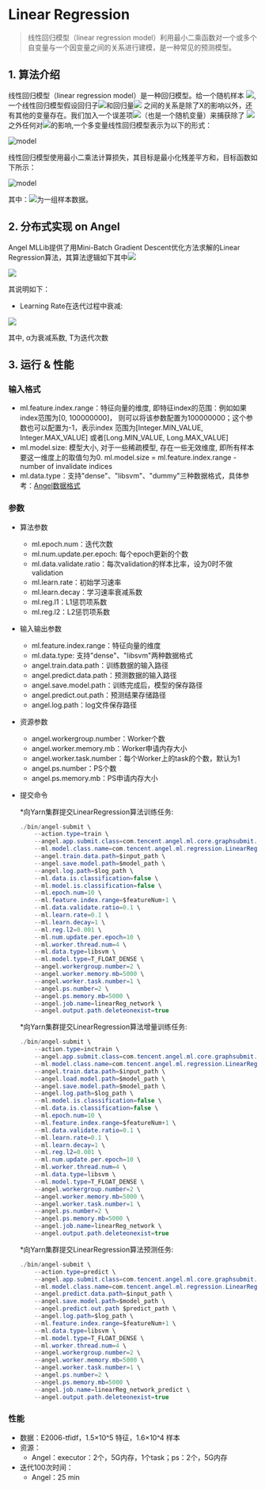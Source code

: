 # Linear Regression

> 线性回归模型（linear regression model）利用最小二乘函数对一个或多个自变量与一个因变量之间的关系进行建模，是一种常见的预测模型。

## 1. 算法介绍

线性回归模型（linear regression model）是一种回归模型。给一个随机样本 ![](http://latex.codecogs.com/png.latex?\dpi{100}\displaystyle(Y_i,X_i1,\ldots,X_ip),i=1,\ldots,n), 一个线性回归模型假设回归子![](http://latex.codecogs.com/png.latex?\dpi{100}\displaystyle{Y_i})和回归量![](http://latex.codecogs.com/png.latex?\dpi{100}\displaystyle{X_i1},\ldots,X_ip) 之间的关系是除了X的影响以外，还有其他的变量存在。我们加入一个误差项![](http://latex.codecogs.com/png.latex?\dpi{100}\varepsilon_i)（也是一个随机变量）来捕获除了 ![](http://latex.codecogs.com/png.latex?\dpi{100}\displaystyle{X_i1},\ldots,X_ip)之外任何对![](http://latex.codecogs.com/png.latex?\dpi{100}\displaystyle{Y_i})的影响,一个多变量线性回归模型表示为以下的形式：   

![model](http://latex.codecogs.com/png.latex?\dpi{150}Y_i=\alpha+\beta_0X_{i1}+\beta_1X_{i2}+\ldots+\beta_pX_{ip}+\varepsilon_i,\qquad&i=1,\ldots,n) 

线性回归模型使用最小二乘法计算损失，其目标是最小化残差平方和，目标函数如下所示：    

![model](http://latex.codecogs.com/png.latex?\dpi{150}\min_{\alpha,\beta}\sum_{{i=1}}^{n}(y_i-\alpha-\beta{x_i})^{2})

其中：![](http://latex.codecogs.com/png.latex?\dpi{100}\displaystyle(y_{i},x_{i}),({\displaystyle{i}=1,2,\ldots,n))为一组样本数据。

## 2. 分布式实现 on Angel

Angel MLLib提供了用Mini-Batch Gradient Descent优化方法求解的Linear Regression算法，其算法逻辑如下其中![](http://latex.codecogs.com/png.latex?\dpi{100}w=(\alpha,\beta))

![](../img/LinearRegression_gd.png)  

其说明如下：

* Learning Rate在迭代过程中衰减:

![](http://latex.codecogs.com/png.latex?\dpi{150}\eta=\frac{\eta_0}{\sqrt{1+\alpha\cdot%20T}})

其中, α为衰减系数, T为迭代次数

## 3. 运行 & 性能

### 输入格式
* ml.feature.index.range：特征向量的维度, 即特征index的范围：例如如果index范围为[0, 100000000]， 则可以将该参数配置为100000000；这个参数也可以配置为-1，表示index 范围为[Integer.MIN_VALUE, Integer.MAX_VALUE] 或者[Long.MIN_VALUE, Long.MAX_VALUE]
* ml.model.size: 模型大小, 对于一些稀疏模型, 存在一些无效维度, 即所有样本要这一维度上的取值匀为0. ml.model.size = ml.feature.index.range - number of invalidate indices
* ml.data.type：支持"dense"、"libsvm"、"dummy"三种数据格式，具体参考：[Angel数据格式](data_format.md)

###  参数
* 算法参数  
	* ml.epoch.num：迭代次数   
	* ml.num.update.per.epoch: 每个epoch更新的个数  
	* ml.data.validate.ratio：每次validation的样本比率，设为0时不做validation
	* ml.learn.rate：初始学习速率   
	* ml.learn.decay：学习速率衰减系数
	* ml.reg.l1：L1惩罚项系数
	* ml.reg.l2：L2惩罚项系数

* 输入输出参数
    * ml.feature.index.range：特征向量的维度
    * ml.data.type: 支持"dense"、"libsvm"两种数据格式
	* angel.train.data.path：训练数据的输入路径
	* angel.predict.data.path：预测数据的输入路径
	* angel.save.model.path：训练完成后，模型的保存路径
	* angel.predict.out.path：预测结果存储路径
	* angel.log.path：log文件保存路径   

* 资源参数
   * angel.workergroup.number：Worker个数   
   * angel.worker.memory.mb：Worker申请内存大小    
   * angel.worker.task.number：每个Worker上的task的个数，默认为1    
   * angel.ps.number：PS个数    
   * angel.ps.memory.mb：PS申请内存大小   

* 提交命令

 	*向Yarn集群提交LinearRegression算法训练任务:

	```java
	./bin/angel-submit \
		--action.type=train \
		--angel.app.submit.class=com.tencent.angel.ml.core.graphsubmit.GraphRunner \
		--ml.model.class.name=com.tencent.angel.ml.regression.LinearRegression \
		--angel.train.data.path=$input_path \
		--angel.save.model.path=$model_path \
		--angel.log.path=$log_path \
		--ml.data.is.classification=false \
		--ml.model.is.classification=false \
		--ml.epoch.num=10 \
		--ml.feature.index.range=$featureNum+1 \
		--ml.data.validate.ratio=0.1 \
		--ml.learn.rate=0.1 \
		--ml.learn.decay=1 \
		--ml.reg.l2=0.001 \
		--ml.num.update.per.epoch=10 \
		--ml.worker.thread.num=4 \
		--ml.data.type=libsvm \
		--ml.model.type=T_FLOAT_DENSE \
		--angel.workergroup.number=2 \
		--angel.worker.memory.mb=5000 \
		--angel.worker.task.number=1 \
		--angel.ps.number=2 \
		--angel.ps.memory.mb=5000 \
		--angel.job.name=linearReg_network \
		--angel.output.path.deleteonexist=true
	```

	*向Yarn集群提交LinearRegression算法增量训练任务:

	```java
	./bin/angel-submit \
		--action.type=inctrain \
		--angel.app.submit.class=com.tencent.angel.ml.core.graphsubmit.GraphRunner \
		--ml.model.class.name=com.tencent.angel.ml.regression.LinearRegression \
		--angel.train.data.path=$input_path \
		--angel.load.model.path=$model_path \
		--angel.save.model.path=$model_path \
		--angel.log.path=$log_path \
		--ml.model.is.classification=false \
		--ml.data.is.classification=false \
		--ml.epoch.num=10 \
		--ml.feature.index.range=$featureNum+1 \
		--ml.data.validate.ratio=0.1 \
		--ml.learn.rate=0.1 \
		--ml.learn.decay=1 \
		--ml.reg.l2=0.001 \
		--ml.num.update.per.epoch=10 \
		--ml.worker.thread.num=4 \
		--ml.data.type=libsvm \
		--ml.model.type=T_FLOAT_DENSE \
		--angel.workergroup.number=2 \
		--angel.worker.memory.mb=5000 \
		--angel.worker.task.number=1 \
		--angel.ps.number=2 \
		--angel.ps.memory.mb=5000 \
		--angel.job.name=linearReg_network \
		--angel.output.path.deleteonexist=true
	```

	*向Yarn集群提交LinearRegression算法预测任务:

	```java
	./bin/angel-submit \
		--action.type=predict \
		--angel.app.submit.class=com.tencent.angel.ml.core.graphsubmit.GraphRunner \
		--ml.model.class.name=com.tencent.angel.ml.regression.LinearRegression \
		--angel.predict.data.path=$input_path \
		--angel.save.model.path=$model_path \
		--angel.predict.out.path $predict_path \
		--angel.log.path=$log_path \
		--ml.feature.index.range=$featureNum+1 \
		--ml.data.type=libsvm \
		--ml.model.type=T_FLOAT_DENSE \
		--ml.worker.thread.num=4 \
		--angel.workergroup.number=2 \
		--angel.worker.memory.mb=5000 \
		--angel.worker.task.number=1 \
		--angel.ps.number=2 \
		--angel.ps.memory.mb=5000 \
		--angel.job.name=linearReg_network_predict \
		--angel.output.path.deleteonexist=true
	```

### 性能
* 数据：E2006-tfidf，1.5×10^5 特征，1.6×10^4 样本
* 资源：
	* Angel：executor：2个，5G内存，1个task；ps：2个，5G内存
* 迭代100次时间：
	* Angel：25 min
	
